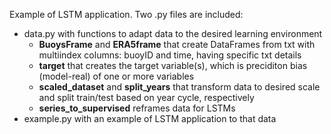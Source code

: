 Example of LSTM application. Two .py files are included:
- data.py with functions to adapt data to the desired learning environment
  - **BuoysFrame** and **ERA5frame** that create DataFrames from txt with multiindex columns: buoyID and time, having specific txt details
  - **target** that creates the target variable(s), which is preciditon bias (model-real) of one or more variables
  - **scaled_dataset** and **split_years** that transform data to desired scale and split train/test based on year cycle, respectively
  - **series_to_supervised** reframes data for LSTMs
- example.py with an example of LSTM application to that data
